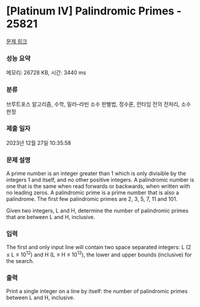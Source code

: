 # [Platinum IV] Palindromic Primes - 25821 

[문제 링크](https://www.acmicpc.net/problem/25821) 

### 성능 요약

메모리: 26728 KB, 시간: 3440 ms

### 분류

브루트포스 알고리즘, 수학, 밀러–라빈 소수 판별법, 정수론, 런타임 전의 전처리, 소수 판정

### 제출 일자

2023년 12월 27일 10:35:58

### 문제 설명

<p>A prime number is an integer greater than 1 which is only divisible by the integers 1 and itself, and no other positive integers. A palindromic number is one that is the same when read forwards or backwards, when written with no leading zeros. A palindromic prime is a prime number that is also a palindrome. The first few palindromic primes are 2, 3, 5, 7, 11 and 101.</p>

<p>Given two integers, L and H, determine the number of palindromic primes that are between L and H, inclusive.</p>

### 입력 

 <p>The first and only input line will contain two space separated integers: L (2 ≤ L ≤ 10<sup>12</sup>) and H (L ≤ H ≤ 10<sup>12</sup>), the lower and upper bounds (inclusive) for the search.</p>

### 출력 

 <p>Print a single integer on a line by itself: the number of palindromic primes between L and H, inclusive.</p>

